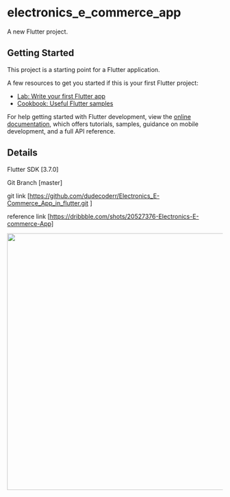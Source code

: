 # electronics_e_commerce_app

A new Flutter project.

## Getting Started

This project is a starting point for a Flutter application.

A few resources to get you started if this is your first Flutter project:

- [Lab: Write your first Flutter app](https://docs.flutter.dev/get-started/codelab)
- [Cookbook: Useful Flutter samples](https://docs.flutter.dev/cookbook)

For help getting started with Flutter development, view the
[online documentation](https://docs.flutter.dev/), which offers tutorials,
samples, guidance on mobile development, and a full API reference.

## Details

Flutter SDK     [3.7.0]

Git Branch      [master]

git link        [https://github.com/dudecoderr/Electronics_E-Commerce_App_in_flutter.git ]

reference link  [https://dribbble.com/shots/20527376-Electronics-E-commerce-App]

<p align="center">
<img src="" width="600px">
</p>